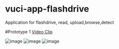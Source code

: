 # vuci-app-flashdrive
Application for flashdrive, read, upload,browse,detect

#Prototype 1
[Video Clip](https://user-images.githubusercontent.com/75335966/201645536-c3018ac4-37cf-4040-bab7-60a3491a4c9f.webm)

![image](https://user-images.githubusercontent.com/75335966/201644934-a3fa7d78-836c-4556-920a-75d8a5f00011.png)
![image](https://user-images.githubusercontent.com/75335966/201645044-b19ce172-7b59-41e3-8229-53527343158e.png)
![image](https://user-images.githubusercontent.com/75335966/201645076-a12a523f-ccbd-405b-bbdb-44244895b4cf.png)
